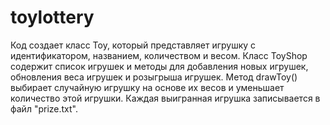# toylottery
Код создает класс Toy, который представляет игрушку с идентификатором, названием, количеством и весом. Класс ToyShop содержит список игрушек и методы для добавления новых игрушек, обновления веса игрушек и розыгрыша игрушек. Метод drawToy() выбирает случайную игрушку на основе их весов и уменьшает количество этой игрушки. Каждая выигранная игрушка записывается в файл "prize.txt".
